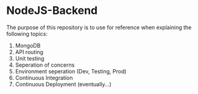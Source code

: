 # NodeJS-Backend
The purpose of this repository is to use for reference when explaining the following topics:
1. MongoDB
2. API routing
3. Unit testing
4. Seperation of concerns
5. Environment seperation (Dev, Testing, Prod)
6. Continuous Integration
7. Continuous Deployment (eventually...)
